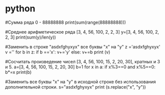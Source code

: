 # python
#Сумма ряда 0 - 88888888
print(sum(range(88888888)))

#Среднее арифметическое ряда [3, 4, 56, 100, 2, 2, 3]
y=[3, 4, 56, 100, 2, 2, 3]
print(sum(y)/len(y))

#Заменить в строке "asdxfghyxyx" все буквы "х" на "у"
z ='asdxfghyxyx'
v =''
for b in z:
    if b =='x':
        v+='y'
    else:
        v+=b
print (v)

#Сосчитать произведение чисел [3, 4, 56, 100, 15, 2, 20, 30], кратных и 3 и 5.
a=[3, 4, 56, 100, 15, 2, 20, 30]
b=1
for x in a:
    if x%3==0 and x%5==0:
        b*=x
print(b)

#Заменить все буквы "х" на "у" в исходной строке без использования дополнительной строки.
s="asdxfghyxyx"
print (s.replace("x", "y"))

